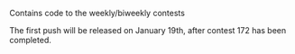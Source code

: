 Contains code to the weekly/biweekly contests

The first push will be released on January 19th, after contest 172 has been completed. 
